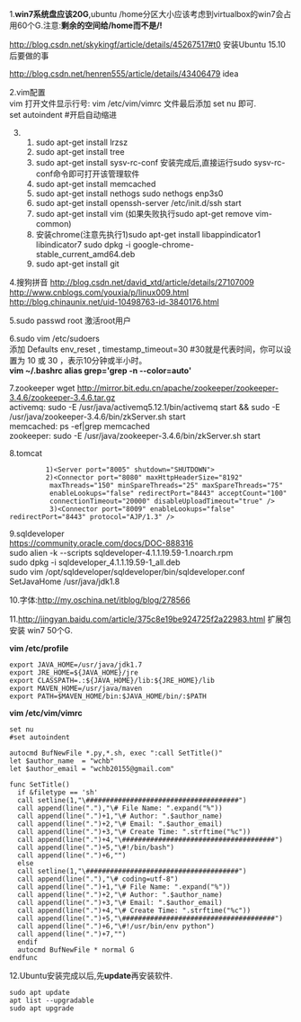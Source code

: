1.**win7系统盘应该20G**,ubuntu /home分区大小应该考虑到virtualbox的win7会占用60个G.注意:**剩余的空间给/home而不是/!**  

http://blog.csdn.net/skykingf/article/details/45267517#t0   安装Ubuntu 15.10后要做的事  

http://blog.csdn.net/henren555/article/details/43406479  idea  

2.vim配置  
  vim 打开文件显示行号: vim  /etc/vim/vimrc 文件最后添加 set  nu 即可.  
  set autoindent	#开启自动缩进  

3.
   1. sudo apt-get install lrzsz  
   2. sudo apt-get install tree  
   3. sudo apt-get install sysv-rc-conf 安装完成后,直接运行sudo sysv-rc-conf命令即可打开该管理软件  
   4. sudo apt-get install memcached  
   5. sudo apt-get install nethogs  sudo nethogs enp3s0  
   6. sudo apt-get install openssh-server  /etc/init.d/ssh start  
   7. sudo apt-get install vim  (如果失败执行sudo apt-get remove vim-common)  
   8. 安装chrome(注意先执行1)sudo apt-get install libappindicator1 libindicator7  sudo dpkg -i google-chrome-stable_current_amd64.deb  
   9. sudo apt-get install git  

4.搜狗拼音  http://blog.csdn.net/david_xtd/article/details/27107009  http://www.cnblogs.com/youxia/p/linux009.html  
   http://blog.chinaunix.net/uid-10498763-id-3840176.html  

5.sudo passwd root  激活root用户  

6.sudo vim /etc/sudoers  
   添加    Defaults env_reset , timestamp_timeout=30   #30就是代表时间，你可以设置为 10 或 30 ，表示10分钟或半小时。  
    **vim ~/.bashrc    alias grep='grep -n  --color=auto'**  

7.zookeeper       wget http://mirror.bit.edu.cn/apache/zookeeper/zookeeper-3.4.6/zookeeper-3.4.6.tar.gz  
    activemq:         sudo  -E  /usr/java/activemq5.12.1/bin/activemq start  && sudo -E   /usr/java/zookeeper-3.4.6/bin/zkServer.sh start  
    memcached:    ps -ef|grep memcached  
    zookeeper:       sudo -E   /usr/java/zookeeper-3.4.6/bin/zkServer.sh start  	

8.tomcat  
```
         1)<Server port="8005" shutdown="SHUTDOWN"> 
         2)<Connector port="8080" maxHttpHeaderSize="8192"
          maxThreads="150" minSpareThreads="25" maxSpareThreads="75"
          enableLookups="false" redirectPort="8443" acceptCount="100"
          connectionTimeout="20000" disableUploadTimeout="true" /> 
          3)<Connector port="8009" enableLookups="false" redirectPort="8443" protocol="AJP/1.3" />
```
9.sqldeveloper  
    https://community.oracle.com/docs/DOC-888316   
    sudo alien -k --scripts sqldeveloper-4.1.1.19.59-1.noarch.rpm  
    sudo dpkg -i sqldeveloper_4.1.1.19.59-1_all.deb  
    sudo vim /opt/sqldeveloper/sqldeveloper/bin/sqldeveloper.conf  
    SetJavaHome /usr/java/jdk1.8  

10.字体:http://my.oschina.net/itblog/blog/278566  

11.http://jingyan.baidu.com/article/375c8e19be924725f2a22983.html  扩展包安装 win7  50个G.  

**vim /etc/profile**
```
export JAVA_HOME=/usr/java/jdk1.7  
export JRE_HOME=${JAVA_HOME}/jre  
export CLASSPATH=.:${JAVA_HOME}/lib:${JRE_HOME}/lib  
export MAVEN_HOME=/usr/java/maven
export PATH=$MAVEN_HOME/bin:$JAVA_HOME/bin/:$PATH
```
**vim /etc/vim/vimrc**
```shell
set nu 
#set autoindent

autocmd BufNewFile *.py,*.sh, exec ":call SetTitle()"
let $author_name  = "wchb"
let $author_email = "wchb20155@gmail.com"

func SetTitle()
  if &filetype == 'sh'
  call setline(1,"\######################################")
  call append(line("."),"\# File Name: ".expand("%"))
  call append(line(".")+1,"\# Author: ".$author_name)
  call append(line(".")+2,"\# Email: ".$author_email)
  call append(line(".")+3,"\# Create Time: ".strftime("%c"))
  call append(line(".")+4,"\######################################")
  call append(line(".")+5,"\#!/bin/bash")
  call append(line(".")+6,"")
  else
  call setline(1,"\######################################")
  call append(line("."),"\# coding=utf-8")
  call append(line(".")+1,"\# File Name: ".expand("%"))
  call append(line(".")+2,"\# Author: ".$author_name)
  call append(line(".")+3,"\# Email: ".$author_email)
  call append(line(".")+4,"\# Create Time: ".strftime("%c"))
  call append(line(".")+5,"\######################################")
  call append(line(".")+6,"\#!/usr/bin/env python")
  call append(line(".")+7,"")
  endif
  autocmd BufNewFile * normal G
endfunc
```
12.Ubuntu安装完成以后,先**update**再安装软件.
```shell
sudo apt update
apt list --upgradable
sudo apt upgrade
```
